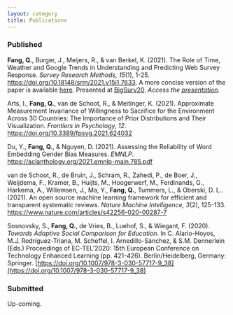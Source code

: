 ```yaml
---
layout: category
title: Publications
---
```


### Published
**Fang, Q.**, Burger, J., Meijers, R., & van Berkel, K. (2021). The Role of Time, Weather and Google Trends in Understanding and Predicting Web Survey Response. *Survey Research Methods, 15*(1), 1-25. https://doi.org/10.18148/srm/2021.v15i1.7633. A more concise version of the paper is available [here](https://github.com/fqixiang/fqixiang.github.io/blob/master/papers/SRM_Short.pdf). Presented at [BigSurv20](https://www.bigsurv20.org/). *Access the [presentation](https://hds.sites.uu.nl/2020/11/20/presentation-on-the-use-of-contextual-data-to-understand-and-predict-web-survey-responses/)*. 

Arts, I., **Fang, Q.**, van de Schoot, R., & Meitinger, K. (2021). Approximate Measurement Invariance of Willingness to Sacrifice for the Environment Across 30 Countries: The Importance of Prior Distributions and Their Visualization. *Frontiers in Psychology, 12*. https://doi.org/10.3389/fpsyg.2021.624032

Du, Y., **Fang, Q.**, & Nguyen, D. (2021). Assessing the Reliability of Word Embedding Gender Bias Measures. *EMNLP*. https://aclanthology.org/2021.emnlp-main.785.pdf

van de Schoot, R., de Bruin, J., Schram, R., Zahedi, P., de Boer, J., Weijdema, F., Kramer, B., Huijts, M., Hoogerwerf, M., Ferdinands, G., Harkema, A., Willemsen, J., Ma, Y., **Fang, Q.**, Tummers, L., & Oberski, D. L.. (2021). An open source machine learning framework for efficient and transparent systematic reviews. *Nature Machine Intelligence, 3*(2), 125-133. https://www.nature.com/articles/s42256-020-00287-7

Sosnovsky, S., **Fang, Q.**, de Vries, B., Luehof, S., & Wiegant, F. (2020). *Towards Adaptive Social Comparison for Education*. In C. Alario-Hoyos, M.J. Rodríguez-Triana, M. Scheffel, I. Arnedillo-Sánchez, & S.M. Dennerlein (Eds.) Proceedings of EC-TEL’2020: 15th European Conference on Technology Enhanced Learning (pp. 421-426). Berlin/Heidelberg, Germany: Springer. [https://doi.org/10.1007/978-3-030-57717-9_38](https://doi.org/10.1007/978-3-030-57717-9_38)


### Submitted
Up-coming.
